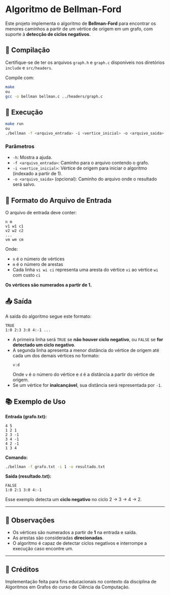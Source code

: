 # Algoritmo de Bellman-Ford

Este projeto implementa o algoritmo de **Bellman-Ford** para encontrar os menores caminhos a partir de um vértice de origem em um grafo, com suporte à **detecção de ciclos negativos**.

## 📌 Compilação

Certifique-se de ter os arquivos `graph.h` e `graph.c` disponíveis nos diretórios `include` e `src/headers`.

Compile com:

```bash
make
ou
gcc -o bellman bellman.c ../headers/graph.c
```

## 🚀 Execução

```bash
make run
ou
./bellman -f <arquivo_entrada> -i <vertice_inicial> -o <arquivo_saida>
```

### Parâmetros

- `-h`: Mostra a ajuda.
- `-f <arquivo_entrada>`: Caminho para o arquivo contendo o grafo.
- `-i <vertice_inicial>`: Vértice de origem para iniciar o algoritmo (indexado a partir de 1).
- `-o <arquivo_saida>` (opcional): Caminho do arquivo onde o resultado será salvo.

## 📝 Formato do Arquivo de Entrada

O arquivo de entrada deve conter:

```
n m
v1 w1 c1
v2 w2 c2
...
vm wm cm
```

Onde:

- `n` é o número de vértices
- `m` é o número de arestas
- Cada linha `vi wi ci` representa uma aresta do vértice `vi` ao vértice `wi` com custo `ci`

**Os vértices são numerados a partir de 1.**

## 📤 Saída

A saída do algoritmo segue este formato:

```
TRUE
1:0 2:3 3:8 4:-1 ...
```

- A primeira linha será `TRUE` se **não houver ciclo negativo**, ou `FALSE` se **for detectado um ciclo negativo**.
- A segunda linha apresenta a menor distância do vértice de origem até cada um dos demais vértices no formato:
  ```
  v:d
  ```
  Onde `v` é o número do vértice e `d` é a distância a partir do vértice de origem.
- Se um vértice for **inalcançável**, sua distância será representada por `-1`.

## 📚 Exemplo de Uso

**Entrada (grafo.txt):**

```
4 5
1 2 1
2 3 -1
3 4 -1
4 2 -1
1 3 4
```

**Comando:**

```bash
./bellman -f grafo.txt -i 1 -o resultado.txt
```

**Saída (resultado.txt):**

```
FALSE
1:0 2:1 3:0 4:-1
```

Esse exemplo detecta um **ciclo negativo** no ciclo 2 → 3 → 4 → 2.

---

## 📌 Observações

- Os vértices são numerados a partir de **1** na entrada e saída.
- As arestas são consideradas **direcionadas**.
- O algoritmo é capaz de detectar ciclos negativos e interrompe a execução caso encontre um.

---

## 🤝 Créditos

Implementação feita para fins educacionais no contexto da disciplina de Algoritmos em Grafos do curso de Ciência da Computação.
